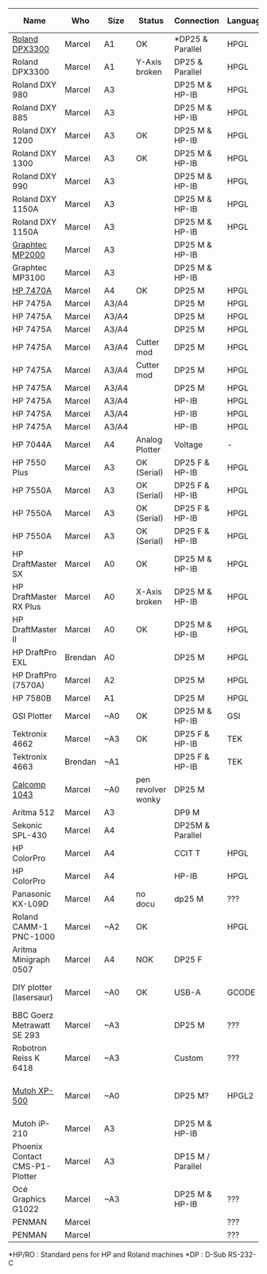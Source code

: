 | Name                            | Who     | Size  | Status             | Connection        | Language | Pen connection            | Pen count |
|---------------------------------|---------|-------|--------------------|-------------------|----------|---------------------------|-----------|
| [Roland DPX3300](dpx3300.md)    | Marcel  | A1    | OK                 | *DP25 & Parallel  | HPGL     | *HP/RO                    | 8         |
| Roland DPX3300                  | Marcel  | A1    | Y-Axis <br>broken  | DP25 & Parallel   | HPGL     | HP/RO                     | 8         |
| Roland DXY 980                  | Marcel  | A3    |                    | DP25 M & HP-IB    | HPGL     | HP/RO                     | 8         |
| Roland DXY 885                  | Marcel  | A3    |                    | DP25 M & HP-IB    | HPGL     | HP/RO                     | 8         |
| Roland DXY 1200                 | Marcel  | A3    | OK                 | DP25 M & HP-IB    | HPGL     | HP/RO                     | 8         |
| Roland DXY 1300                 | Marcel  | A3    | OK                 | DP25 M & HP-IB    | HPGL     | HP/RO                     | 8         |
| Roland DXY 990                  | Marcel  | A3    |                    | DP25 M & HP-IB    | HPGL     |                           | 8         |
| Roland DXY 1150A                | Marcel  | A3    |                    | DP25 M & HP-IB    | HPGL     |                           | 8         |
| Roland DXY 1150A                | Marcel  | A3    |                    | DP25 M & HP-IB    | HPGL     |                           | 8         |
| [Graphtec MP2000](graphtech.md) | Marcel  | A3    |                    | DP25 M & HP-IB    |          |                           | 8         |
| Graphtec MP3100                 | Marcel  | A3    |                    | DP25 M & HP-IB    |          |                           | 8         |
| [HP 7470A](hp7470a.md)          | Marcel  | A4    | OK                 | DP25 M            | HPGL     |                           | 2         |
| HP 7475A                        | Marcel  | A3/A4 |                    | DP25 M            | HPGL     | HP/RO                     | 6         |
| HP 7475A                        | Marcel  | A3/A4 |                    | DP25 M            | HPGL     | HP/RO                     | 6         |
| HP 7475A                        | Marcel  | A3/A4 |                    | DP25 M            | HPGL     | HP/RO                     | 6         |
| HP 7475A                        | Marcel  | A3/A4 | Cutter mod         | DP25 M            | HPGL     | HP/RO                     | 6         |
| HP 7475A                        | Marcel  | A3/A4 | Cutter mod         | DP25 M            | HPGL     | HP/RO                     | 6         |
| HP 7475A                        | Marcel  | A3/A4 |                    | DP25 M            | HPGL     | HP/RO                     | 6         |
| HP 7475A                        | Marcel  | A3/A4 |                    | HP-IB             | HPGL     | HP/RO                     | 6         |
| HP 7475A                        | Marcel  | A3/A4 |                    | HP-IB             | HPGL     | HP/RO                     | 6         |
| HP 7475A                        | Marcel  | A3/A4 |                    | HP-IB             | HPGL     | HP/RO                     | 6         |
| HP 7044A                        | Marcel  | A4    | Analog Plotter     | Voltage           | -        | Unique pen                | 1         |
| HP 7550 Plus                    | Marcel  | A3    | OK (Serial)        | DP25 F & HP-IB    | HPGL     | HP/RO                     | 8         |
| HP 7550A                        | Marcel  | A3    | OK (Serial)        | DP25 F & HP-IB    | HPGL     | HP/RO                     | 8         |
| HP 7550A                        | Marcel  | A3    | OK (Serial)        | DP25 F & HP-IB    | HPGL     | HP/RO                     | 8         |
| HP 7550A                        | Marcel  | A3    | OK (Serial)        | DP25 F & HP-IB    | HPGL     | HP/RO                     | 8         |
| HP DraftMaster SX               | Marcel  | A0    | OK                 | DP25 M & HP-IB    | HPGL     |                           | 8         |
| HP DraftMaster RX Plus          | Marcel  | A0    | X-Axis <br>broken  | DP25 M & HP-IB    | HPGL     |                           | 8         |
| HP DraftMaster II               | Marcel  | A0    | OK                 | DP25 M & HP-IB    | HPGL     |                           | 8         |
| HP DraftPro EXL                 | Brendan | A0    |                    | DP25 M            | HPGL     | HP/RO                     | 8         |
| HP DraftPro (7570A)             | Marcel  | A2    |                    | DP25 M            | HPGL     | HP/RO                     | 8         |
| HP 7580B                        | Marcel  | A1    |                    | DP25 M            | HPGL     | HP/RO                     | 8         |
| GSI Plotter                     | Marcel  | ~A0   | OK                 | DP25 M & HP-IB    | GSI      | GSI Adapter               | 1         |
| Tektronix 4662                  | Marcel  | ~A3   | OK                 | DP25 F & HP-IB    | TEK      | Rotring Isograph          | 1         |
| Tektronix 4663                  | Brendan | ~A1   |                    | DP25 F & HP-IB    | TEK      | Rotring Isograph          | 2         |
| [Calcomp 1043](calcomp1043.md)  | Marcel  | ~A0   | pen revolver wonky | DP25 M            |          | Calcomp pens              | 8         |
| Aritma 512                      | Marcel  | A3    |                    | DP9 M             |          | HP/RO                     | 8         |
| Sekonic SPL-430                 | Marcel  | A4    |                    | DP25M & Parallel  |          |                           |           |
| HP ColorPro                     | Marcel  | A4    |                    | CCIT T            | HPGL     |                           | 6         |
| HP ColorPro                     | Marcel  | A4    |                    | HP-IB             | HPGL     |                           | 6         |
| Panasonic KX-L09D               | Marcel  | A4    | no docu            | dp25 M            | ???      |                           |           |
| Roland CAMM-1 PNC-1000          | Marcel  | ~A2   | OK                 |                   | HPGL     | HP/RO                     | 1         |
| Aritma Minigraph 0507           | Marcel  | A4    | NOK                | DP25 F            |          |                           | 1         |
| DIY plotter (lasersaur)         | Marcel  | ~A0   | OK                 | USB-A             | GCODE    | max diameter 23mm         | 1         |
| BBC Goerz Metrawatt SE 293      | Marcel  | ~A3   |                    | DP25 M            | ???      |                           | 8         |
| Robotron Reiss K 6418           | Marcel  | ~A3   |                    | Custom            | ???      |                           | 1         |
| [Mutoh XP-500](mutoh_xp500.md)  | Marcel  | ~A0   |                    | DP25 M?           | HPGL2    | Mutoh Pens / Standard HP? | 8         |
| Mutoh iP-210                    | Marcel  | A3    |                    | DP25 M & HP-IB    |          | Mutoh Pens                | 8         |
| Phoenix Contact CMS-P1-Plotter  | Marcel  | A3    |                    | DP15 M / Parallel |          |                           | 4         |
| Océ Graphics G1022              | Marcel  | ~A3   |                    | DP25 M & HP-IB    | ???      | HP/RO                     | 6         |
| PENMAN                          | Marcel  |       |                    |                   | ???      | HP/RO                     | 3         |
| PENMAN                          | Marcel  |       |                    |                   | ???      | HP/RO                     | 3         |

*HP/RO  : Standard pens for HP and Roland machines
*DP     : D-Sub RS-232-C